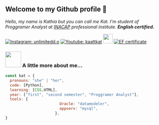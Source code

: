 

<h2>Welcome to my Github profile 🎀</h2>

<p><em>Hello, my name is Kathia but you can call me Kat. I'm student of Proggramer Analyst at <a href="https://portal.inacap.cl/carreras/area-tecnologias-informacion-y-ciberseguridad/analista-programador">INACAP</a> professional institute. 
<b>English certified.</b></p></em>

  [![Instagram: unlimitedd.o](https://img.shields.io/badge/Instagram-pink?style=plastic&color=%23FF69B4)](https://www.instagram.com/unlimitedd.o/)
  [![Youtube: kaattkat](https://img.shields.io/badge/Youtube-red?style=plastic&color=%23DC143C)](https://www.youtube.com/@kaattkat) <img src="https://media.giphy.com/media/WUlplcMpOCEmTGBtBW/giphy.gif" width="30"> 
  [![EF certificate](https://img.shields.io/badge/EF%20certificate-blue?style=plastic)](https://cert.efset.org/es/1GVi9V) 



### <img src="https://media.giphy.com/media/VgCDAzcKvsR6OM0uWg/giphy.gif" width="50"> A little more about me...  
```javascript
const kat = {
  pronouns: "she" | "her",
  code: [Python],
  learning: [CSS,HTML],
  year: ["first", "second semester", "Proggramer Analyst"],
  tools: {
                        Oracle: "datamodeler",
                        appserv: "mysql",
                      },
}
```
